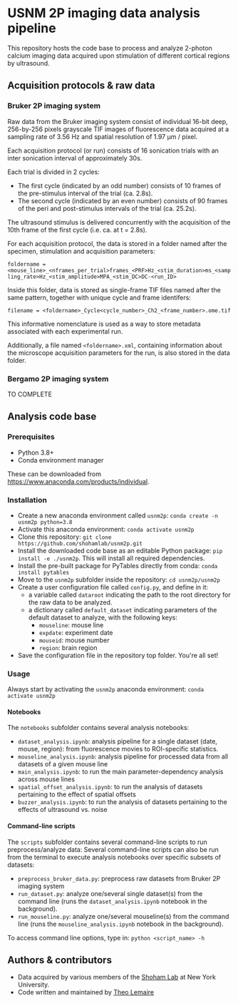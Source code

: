 # USNM 2P imaging data analysis pipeline

This repository hosts the code base to process and analyze 2-photon calcium imaging data acquired upon stimulation of different cortical regions by ultrasound.

## Acquisition protocols & raw data

### Bruker 2P imaging system

Raw data from the Bruker imaging system consist of individual 16-bit deep, 256-by-256 pixels grayscale TIF images of fluorescence data acquired at a sampling rate of 3.56 Hz and spatial resolution of 1.97 μm / pixel.

Each acquisition protocol (or run) consists of 16 sonication trials with an inter sonication interval of approximately 30s.

Each trial is divided in 2 cycles:
- The first cycle (indicated by an odd number) consists of 10 frames of the pre-stimulus interval of the trial (ca. 2.8s).
- The second cycle (indicated by an even number) consists of 90 frames of the peri and post-stimulus intervals of the trial (ca. 25.2s).

The ultrasound stimulus is delivered concurrently with the acquisition of the 10th frame of the first cycle (i.e. ca. at t = 2.8s).

For each acquisition protocol, the data is stored in a folder named after the specimen, stimulation and acquisition parameters:

`foldername = <mouse_line>_<nframes_per_trial>frames_<PRF>Hz_<stim_duration>ms_<sampling_rate>Hz_<stim_amplitude>MPA_<stim_DC>DC-<run_ID>`

Inside this folder, data is stored as single-frame TIF files named after the same pattern, together with unique cycle and frame identifers:

`filename = <foldername>_Cycle<cycle_number>_Ch2_<frame_number>.ome.tif`

This informative nomenclature is used as a way to store metadata associated with each experimental run.

Additionally, a file named `<foldername>.xml`, containing information about the microscope acquisition parameters for the run, is also stored in the data folder.

### Bergamo 2P imaging system

TO COMPLETE

## Analysis code base

### Prerequisites

- Python 3.8+
- Conda environment manager

These can be downloaded from https://www.anaconda.com/products/individual.

### Installation

- Create a new anaconda environment called `usnm2p`: `conda create -n usnm2p python=3.8`
- Activate this anaconda environment: `conda activate usnm2p`
- Clone this repository: `git clone https://github.com/shohamlab/usnm2p.git`
- Install the downloaded code base as an editable Python package: `pip install -e ./usnm2p`. This will install all required dependencies.
- Install the pre-built package for PyTables directly from conda: `conda install pytables`
- Move to the `usnm2p` subfolder inside the repository: `cd usnm2p/usnm2p` 
- Create a user configuration file called `config.py`, and define in it:
    - a variable called `dataroot` indicating the path to the root directory for the raw data to be analyzed.
    - a dictionary called `default_dataset` indicating parameters of the default dataset to analyze, with the following keys:
        - `mouseline`: mouse line
        - `expdate`: experiment date
        - `mouseid`: mouse number
        - `region`: brain region
- Save the configuration file in the repository top folder. You're all set!

### Usage

Always start by activating the `usnm2p` anaconda environment: `conda activate usnm2p`

#### Notebooks

The `notebooks` subfolder contains several analysis notebooks:
- `dataset_analysis.ipynb`: analysis pipeline for a single dataset (date, mouse, region): from fluorescence movies to ROI-specific statistics.
- `mouseline_analysis.ipynb`: analysis pipeline for processed data from all datasets of a given mouse line
- `main_analysis.ipynb`: to run the main parameter-dependency analysis across mouse lines
- `spatial_offset_analysis.ipynb`: to run the analysis of datasets pertaining to the effect of spatial offsets
- `buzzer_analysis.ipynb`: to run the analysis of datasets pertaining to the effects of ultrasound vs. noise

#### Command-line scripts

The `scripts` subfolder contains several command-line scripts to run preprocess/analyze data:
Several command-line scripts can also be run from the terminal to execute analysis notebooks over specific subsets of datasets:
- `preprocess_bruker_data.py`: preprocess raw datasets from Bruker 2P imaging system
- `run_dataset.py`: analyze one/several single dataset(s) from the command line (runs the `dataset_analysis.ipynb` notebook in the background).
- `run_mouseline.py`: analyze one/several mouseline(s) from the command line (runs the `mouseline_analysis.ipynb` notebook in the background).

To access command line options, type in: `python <script_name> -h`

## Authors & contributors

- Data acquired by various members of the [Shoham Lab](https://nie-lab.org/) at New York University.
- Code written and maintained by [Theo Lemaire](mailto:theo.lemaire1@gmail.com)
